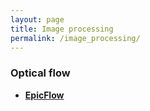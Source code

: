 ```yaml
---
layout: page
title: Image processing
permalink: /image_processing/
---
```





### Optical flow

* [**EpicFlow**](http://lear.inrialpes.fr/src/epicflow/)


